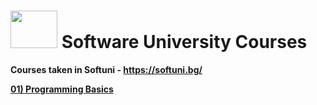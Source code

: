 # <img src="http://softuniada.softuni.bg/wp-content/uploads/2015/01/SoftUni-Logo-Flat_square-blue-300x235.png" height="60" width="75"> Software University Courses
<strong>

Courses taken in Softuni - https://softuni.bg/

<a href="https://github.com/i-den/SoftwareUniversity/tree/master/01)%20Programming%20Basics">01) Programming Basics</a>
